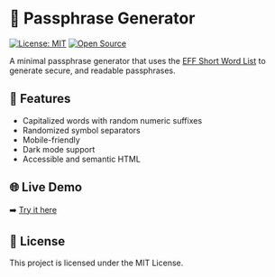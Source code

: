 # 🔐 Passphrase Generator

[![License: MIT](https://img.shields.io/badge/License-MIT-blue.svg)](LICENSE)
[![Open Source](https://img.shields.io/badge/open%20source-yes-brightgreen.svg)](https://github.com/yourusername/secure-passphrase-generator)

A minimal passphrase generator that uses the [EFF Short Word List](https://www.eff.org/files/2016/09/08/eff_short_wordlist_2_0.txt) to generate secure, and readable passphrases.

## 🧰 Features

- Capitalized words with random numeric suffixes
- Randomized symbol separators
- Mobile-friendly
- Dark mode support
- Accessible and semantic HTML

## 🌐 Live Demo

➡️ [Try it here](https://phrase.it.com)

## 📝 License
This project is licensed under the MIT License.
